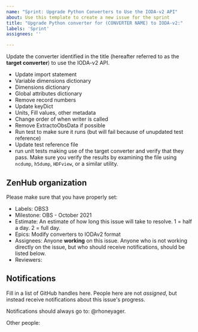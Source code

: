 ```yaml
---
name: "Sprint: Upgrade Python Converters to Use the IODA-v2 API"
about: Use this template to create a new issue for the sprint
title: "Upgrade Python converter for (CONVERTER NAME) to IODA-v2:"
labels: 'Sprint'
assignees: ''

---
```


Update the converter identified in the title (hereafter referred to as the **target converter**) to use the IODA-v2 API.

- Update import statement
- Variable dimensions dictionary
- Dimensions dictionary
- Global attributes dictionary
- Remove record numbers
- Update keyDict
- Units, Fill values, other metadata
- Change order of when writer is called
- Remove ExtractoObsData if possible
- Run test to make sure it runs (but will fail because of unupdated test reference)
- Update test reference file
- run unit tests making use of the target converter and verify that they pass. Make sure you verify the results by examining the file using ```ncdump```, ```h5dump```, ```HDFview```, or a similar utility.


## ZenHub organization

Please make sure that you have properly set:
- Labels: OBS3
- Milestone: OBS - October 2021
- Estimate: An estimate of how long this issue will take to resolve. 1 = half a day. 2 = full day.
- Epics: Modify converters to IODAv2 format
- Assignees: Anyone **working** on this issue. Anyone who is not working directly on the issue, but
  who should receive notifications, should be listed below.
- Reviewers: 

## Notifications

Fill in a list of GitHub handles here. People here are not *assigned*, but instead receive notifications
about this issue's progress.

Notifications should always go to: @rhoneyager.

Other people:

